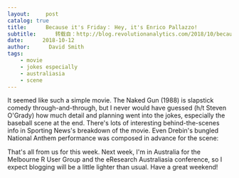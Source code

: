 ```yaml
---
layout:     post
catalog: true
title:      Because it's Friday： Hey, it's Enrico Pallazzo!
subtitle:      转载自：http://blog.revolutionanalytics.com/2018/10/because-its-friday-hey-its-enrico-palazzo.html
date:      2018-10-12
author:      David Smith
tags:
    - movie
    - jokes especially
    - australiasia
    - scene
---
```


It seemed like such a simple movie. The Naked Gun (1988) is slapstick comedy through-and-through, but I never would have guessed (h/t Steven O'Grady) how much detail and planning went into the jokes, especially the baseball scene at the end. There's lots of interesting behind-the-scenes info in Sporting News's breakdown of the movie. Even Drebin's bungled National Anthem performance was composed in advance for the scene:


That's all from us for this week. Next week, I'm in Australia for the Melbourne R User Group and the eResearch Australiasia conference, so I expect blogging will be a little lighter than usual. Have a great weekend!
